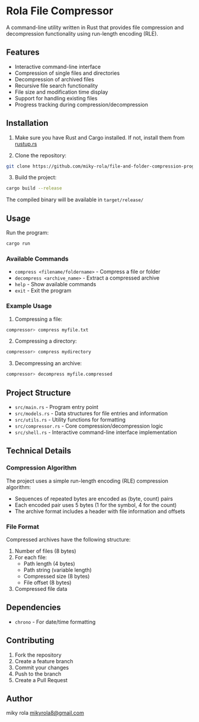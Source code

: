 # Rola File Compressor

A command-line utility written in Rust that provides file compression and decompression functionality using run-length encoding (RLE).

## Features

- Interactive command-line interface
- Compression of single files and directories
- Decompression of archived files
- Recursive file search functionality
- File size and modification time display
- Support for handling existing files
- Progress tracking during compression/decompression

## Installation

1. Make sure you have Rust and Cargo installed. If not, install them from [rustup.rs](https://rustup.rs/)

2. Clone the repository:
```bash
git clone https://github.com/miky-rola/file-and-folder-compression-program
```

3. Build the project:
```bash
cargo build --release
```

The compiled binary will be available in `target/release/`

## Usage

Run the program:
```bash
cargo run
```

### Available Commands

- `compress <filename/foldername>` - Compress a file or folder
- `decompress <archive_name>` - Extract a compressed archive
- `help` - Show available commands
- `exit` - Exit the program

### Example Usage

1. Compressing a file:
```bash
compressor> compress myfile.txt
```

2. Compressing a directory:
```bash
compressor> compress mydirectory
```

3. Decompressing an archive:
```bash
compressor> decompress myfile.compressed
```

## Project Structure

- `src/main.rs` - Program entry point
- `src/models.rs` - Data structures for file entries and information
- `src/utils.rs` - Utility functions for formatting
- `src/compressor.rs` - Core compression/decompression logic
- `src/shell.rs` - Interactive command-line interface implementation

## Technical Details

### Compression Algorithm

The project uses a simple run-length encoding (RLE) compression algorithm:
- Sequences of repeated bytes are encoded as (byte, count) pairs
- Each encoded pair uses 5 bytes (1 for the symbol, 4 for the count)
- The archive format includes a header with file information and offsets

### File Format

Compressed archives have the following structure:
1. Number of files (8 bytes)
2. For each file:
   - Path length (4 bytes)
   - Path string (variable length)
   - Compressed size (8 bytes)
   - File offset (8 bytes)
3. Compressed file data

## Dependencies

- `chrono` - For date/time formatting

## Contributing

1. Fork the repository
2. Create a feature branch
3. Commit your changes
4. Push to the branch
5. Create a Pull Request


## Author

miky rola   mikyrola8@gmail.com

